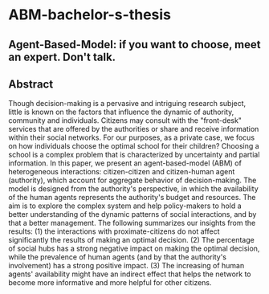 # ABM-bachelor-s-thesis
## Agent-Based-Model: if you want to choose, meet an expert. Don't talk.


## Abstract
Though decision-making is a pervasive and intriguing research subject, little is known on the factors
that influence the dynamic of authority, community and individuals. Citizens may consult with the
"front-desk" services that are offered by the authorities or share and receive information within their
social networks. For our purposes, as a private case, we focus on how individuals choose the optimal
school for their children? Choosing a school is a complex problem that is characterized by
uncertainty and partial information. In this paper, we present an agent-based-model (ABM) of
heterogeneous interactions: citizen-citizen and citizen-human agent (authority), which account for
aggregate behavior of decision-making. The model is designed from the authority's perspective, in
which the availability of the human agents represents the authority's budget and resources. The aim
is to explore the complex system and help policy-makers to hold a better understanding of the
dynamic patterns of social interactions, and by that a better management. The following summarizes
our insights from the results: (1) the interactions with proximate-citizens do not affect significantly
the results of making an optimal decision. (2) The percentage of social hubs has a strong negative
impact on making the optimal decision, while the prevalence of human agents (and by that the
authority's involvement) has a strong positive impact. (3) The increasing of human agents'
availability might have an indirect effect that helps the network to become more informative and
more helpful for other citizens. 
